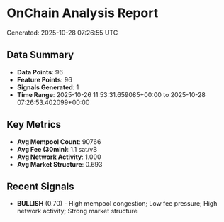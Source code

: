 # OnChain Analysis Report
Generated: 2025-10-28 07:26:55 UTC

## Data Summary
- **Data Points**: 96
- **Feature Points**: 96
- **Signals Generated**: 1
- **Time Range**: 2025-10-26 11:53:31.659085+00:00 to 2025-10-28 07:26:53.402099+00:00

## Key Metrics
- **Avg Mempool Count**: 90766
- **Avg Fee (30min)**: 1.1 sat/vB
- **Avg Network Activity**: 1.000
- **Avg Market Structure**: 0.693

## Recent Signals
- **BULLISH** (0.70) - High mempool congestion; Low fee pressure; High network activity; Strong market structure
